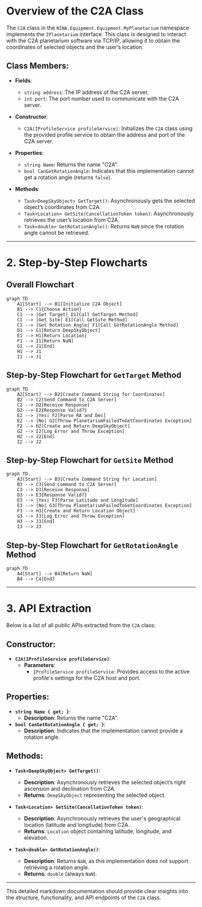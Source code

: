 # **Overview of the C2A Class**

The `C2A` class in the `NINA.Equipment.Equipment.MyPlanetarium` namespace implements the `IPlanetarium` interface. This class is designed to interact with the C2A planetarium software via TCP/IP, allowing it to obtain the coordinates of selected objects and the user’s location.

## **Class Members**:

- **Fields**:

  - `string address`: The IP address of the C2A server.
  - `int port`: The port number used to communicate with the C2A server.

- **Constructor**:

  - `C2A(IProfileService profileService)`: Initializes the `C2A` class using the provided profile service to obtain the address and port of the C2A server.

- **Properties**:

  - `string Name`: Returns the name "C2A".
  - `bool CanGetRotationAngle`: Indicates that this implementation cannot get a rotation angle (returns `false`).

- **Methods**:
  - `Task<DeepSkyObject> GetTarget()`: Asynchronously gets the selected object’s coordinates from C2A.
  - `Task<Location> GetSite(CancellationToken token)`: Asynchronously retrieves the user’s location from C2A.
  - `Task<double> GetRotationAngle()`: Returns `NaN` since the rotation angle cannot be retrieved.

---

# 2. **Step-by-Step Flowcharts**

## **Overall Flowchart**

```mermaid
graph TD
    A1[Start] --> B1[Initialize C2A Object]
    B1 --> C1{Choose Action}
    C1 --> |Get Target| D1[Call GetTarget Method]
    C1 --> |Get Site| E1[Call GetSite Method]
    C1 --> |Get Rotation Angle| F1[Call GetRotationAngle Method]
    D1 --> G1[Return DeepSkyObject]
    E1 --> H1[Return Location]
    F1 --> I1[Return NaN]
    G1 --> J1[End]
    H1 --> J1
    I1 --> J1
```

## **Step-by-Step Flowchart for `GetTarget` Method**

```mermaid
graph TD
    A2[Start] --> B2[Create Command String for Coordinates]
    B2 --> C2[Send Command to C2A Server]
    C2 --> D2[Receive Response]
    D2 --> E2{Response Valid?}
    E2 --> |Yes| F2[Parse RA and Dec]
    E2 --> |No| G2[Throw PlanetariumFailedToGetCoordinates Exception]
    F2 --> H2[Create and Return DeepSkyObject]
    G2 --> I2[Log Error and Throw Exception]
    H2 --> J2[End]
    I2 --> J2
```

## **Step-by-Step Flowchart for `GetSite` Method**

```mermaid
graph TD
    A3[Start] --> B3[Create Command String for Location]
    B3 --> C3[Send Command to C2A Server]
    C3 --> D3[Receive Response]
    D3 --> E3{Response Valid?}
    E3 --> |Yes| F3[Parse Latitude and Longitude]
    E3 --> |No| G3[Throw PlanetariumFailedToGetCoordinates Exception]
    F3 --> H3[Create and Return Location Object]
    G3 --> I3[Log Error and Throw Exception]
    H3 --> J3[End]
    I3 --> J3
```

## **Step-by-Step Flowchart for `GetRotationAngle` Method**

```mermaid
graph TD
    A4[Start] --> B4[Return NaN]
    B4 --> C4[End]
```

---

# 3. **API Extraction**

Below is a list of all public APIs extracted from the `C2A` class:

## **Constructor**:

- **`C2A(IProfileService profileService)`**:
  - **Parameters**:
    - `IProfileService profileService`: Provides access to the active profile's settings for the C2A host and port.

## **Properties**:

- **`string Name { get; }`**:
  - **Description**: Returns the name "C2A".
- **`bool CanGetRotationAngle { get; }`**:
  - **Description**: Indicates that the implementation cannot provide a rotation angle.

## **Methods**:

- **`Task<DeepSkyObject> GetTarget()`**:

  - **Description**: Asynchronously retrieves the selected object’s right ascension and declination from C2A.
  - **Returns**: `DeepSkyObject` representing the selected object.

- **`Task<Location> GetSite(CancellationToken token)`**:

  - **Description**: Asynchronously retrieves the user's geographical location (latitude and longitude) from C2A.
  - **Returns**: `Location` object containing latitude, longitude, and elevation.

- **`Task<double> GetRotationAngle()`**:
  - **Description**: Returns `NaN`, as this implementation does not support retrieving a rotation angle.
  - **Returns**: `double` (always `NaN`).

---

This detailed markdown documentation should provide clear insights into the structure, functionality, and API endpoints of the `C2A` class.
